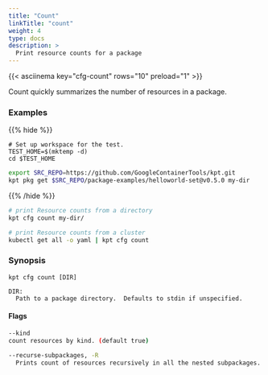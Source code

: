 ```yaml
---
title: "Count"
linkTitle: "count"
weight: 4
type: docs
description: >
  Print resource counts for a package
---
```


<!--mdtogo:Short
    Print resource counts for a package
-->

{{< asciinema key="cfg-count" rows="10" preload="1" >}}

Count quickly summarizes the number of resources in a package.

### Examples

{{% hide %}}

<!-- @makeWorkplace @verifyExamples-->
```
# Set up workspace for the test.
TEST_HOME=$(mktemp -d)
cd $TEST_HOME
```

<!-- @fetchPackage @verifyExamples-->
```sh
export SRC_REPO=https://github.com/GoogleContainerTools/kpt.git
kpt pkg get $SRC_REPO/package-examples/helloworld-set@v0.5.0 my-dir
```

{{% /hide %}}

<!--mdtogo:Examples-->

<!-- @cfgCount @verifyExamples-->
```sh
# print Resource counts from a directory
kpt cfg count my-dir/
```

<!-- @cfgCat @verifyExamples-->
```sh
# print Resource counts from a cluster
kubectl get all -o yaml | kpt cfg count
```

<!--mdtogo-->

### Synopsis

<!--mdtogo:Long-->

```
kpt cfg count [DIR]

DIR:
  Path to a package directory.  Defaults to stdin if unspecified.
```

<!--mdtogo-->

#### Flags

```sh
--kind
count resources by kind. (default true)

--recurse-subpackages, -R
  Prints count of resources recursively in all the nested subpackages. (default true)
```
